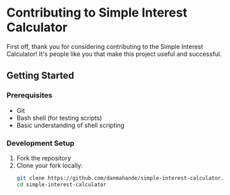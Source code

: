 # Contributing to Simple Interest Calculator

First off, thank you for considering contributing to the Simple Interest Calculator! 
It's people like you that make this project useful and successful.

## Getting Started

### Prerequisites
- Git
- Bash shell (for testing scripts)
- Basic understanding of shell scripting

### Development Setup
1. Fork the repository
2. Clone your fork locally:
   ```bash
   git clone https://github.com/danmahande/simple-interest-calculator.git
   cd simple-interest-calculator
